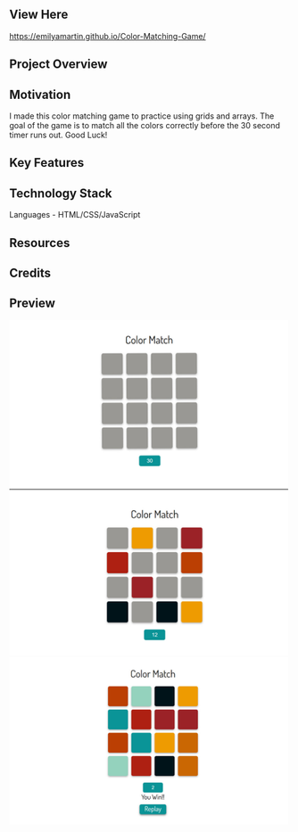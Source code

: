 ## View Here

https://emilyamartin.github.io/Color-Matching-Game/

## Project Overview

## Motivation

I made this color matching game to practice using grids and arrays. The goal of the game is to match all the colors correctly before the 30 second timer runs out. Good Luck!

## Key Features

## Technology Stack

Languages - HTML/CSS/JavaScript

## Resources

## Credits

## Preview

<img src="img/01.jpg" alt="start game screen" width="500"/>
<img src="img/03.jpg" alt="game play example" width="500"/>
<img src="img/02.jpg" alt="you win game screen" width="500"/>
